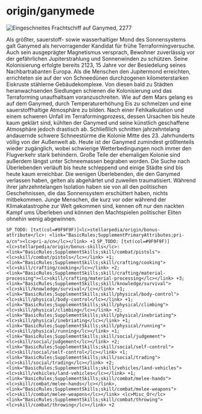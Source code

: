 # origin/ganymede

<img src="Ssellarpedia/images/basic-rules/supplement-origins/origin_ganymede" alt="Eingeschneites Frachtschiff auf Ganymed, 2277">

Als größter, sauerstoff- sowie wasserhaltiger Mond des Sonnensystems galt Ganymed als hervorragender Kandidat für frühe Terraformingversuche. Auch sein ausgeprägter Magnetismus versprach, Bewohner zuverlässig vor der gefährlichen Jupiterstrahlung und Sonnenwinden zu schützen. Seine Kolonisierung erfolgte bereits 2123, 15 Jahre vor der Besiedelung seines Nachbartrabanten Europa.
Als die Menschen den Jupitermond erreichten, errichteten sie auf der von Schneedünen durchzogenen kilometerstarken Eiskruste stählerne Gebäudekomplexe. Von diesen bald zu Städten heranwachsenden Siedlungen schienen die Kolonisierung und das Terraforming unaufhaltsam voranzuschreiten. Wie auf dem Mars gelang es auf dem Ganymed, durch Temperaturerhöhung Eis zu schmelzen und eine sauerstoffhaltige Atmosphäre zu bilden. Nach einer Fehlkalkulation und einem schweren Unfall im Terraformingprozess, dessen Ursachen bis heute kaum geklärt sind, kühlten der Ganymed und seine künstlich geschaffene Atmosphäre jedoch drastisch ab. Schließlich schnitten jahrzehntelang andauernde schwere Schneestürme die Kolonie Mitte des 23. Jahrhunderts völlig von der Außenwelt ab.
Heute ist der Ganymed zumindest größtenteils wieder zugänglich, wobei schwierige Wetterbedingungen noch immer den Flugverkehr stark behindern. Große Teile der ehemaligen Kolonie sind außerdem längst unter Schneemassen begraben worden. Die Suche nach Überlebenden verläuft bis heute schleppend und einige Städte sind bis heute kaum erreichbar.
Die wenigen Überlebenden, die den Ganymed verlassen haben, gelten als abgehärtet und zuweilen traumatisiert. Während ihrer jahrzehntelangen Isolation haben sie von all den politischen Geschehnissen, die das Sonnensystem erschüttert haben, nichts mitbekommen. Junge Menschen, die kurz vor oder während der Klimakatastrophe zur Welt gekommen sind, kennen oft nur den nackten Kampf ums Überleben und können den Machtspielen politischer Eliten ohnehin wenig abgewinnen.

`SP_TODO: [txt(col=#9F9F9F)]<lc>stellarpedia/origin/bonus-attribute</lc>: <link="BasicRules;SupplementPrimaryAttributes;pri-a/cn"><lc>pri-a/cn</lc></link> +1`
`SP_TODO: [txt(col=#9F9F9F)]<lc>stellarpedia/origin/bonus-skills</lc>: <link="BasicRules;SupplementSkills;skill/combat/pistols"><lc>skill/combat/pistols</lc></link> +1; <link="BasicRules;SupplementSkills;skill/crafting/cooking"><lc>skill/crafting/cooking</lc></link> +2; <link="BasicRules;SupplementSkills;skill/crafting/material-processing"><lc>skill/crafting/material-processing</lc></link> +3; <link="BasicRules;SupplementSkills;skill/knowledge/survival"><lc>skill/knowledge/survival</lc></link> +1; <link="BasicRules;SupplementSkills;skill/physical/body-control"><lc>skill/physical/body-control</lc></link> +1; <link="BasicRules;SupplementSkills;skill/physical/climbing"><lc>skill/physical/climbing</lc></link> +2; <link="BasicRules;SupplementSkills;skill/physical/inebriating"><lc>skill/physical/inebriating</lc></link> +1; <link="BasicRules;SupplementSkills;skill/physical/running"><lc>skill/physical/running</lc></link> +1; <link="BasicRules;SupplementSkills;skill/social/judgement"><lc>skill/social/judgement</lc></link> +2; <link="BasicRules;SupplementSkills;skill/social/self-control"><lc>skill/social/self-control</lc></link> +1; <link="BasicRules;SupplementSkills;skill/social/trading"><lc>skill/social/trading</lc></link> +2; <link="BasicRules;SupplementSkills;skill/vehicles/land-vehicles"><lc>skill/vehicles/land-vehicles</lc></link> +1; <link="BasicRules;SupplementSkills;skill/combat/melee-hands"><lc>skill/combat/melee-hands</lc></link>, <link="BasicRules;SupplementSkills;skill/combat/melee-weapons"><lc>skill/combat/melee-weapons</lc></link> <lc>Misc_Or</lc> <link="BasicRules;SupplementSkills;skill/combat/throwing"><lc>skill/combat/throwing</lc></link> +2`